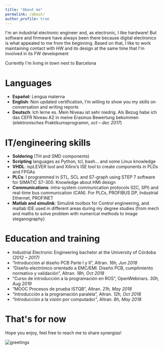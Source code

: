 ```yaml
---
title: "About me"
permalink: /about/
author_profile: true
---
```



I'm an industrial electronic engineer and, as electronic, I like hardware! But software and firmware have always been there because digital electronics is what appealed to me from the beginning. Based on that, I like to work maintaining contact with HW and its design at the same time that I'm involved in its FW development

Currently I'm living in town next to Barcelona

# Languages
- **Español**:	Lengua materna
- **English**:	Non updated certification, I’m willing to show you my skills on conversation and writing reports
- **Deutsch**:	Ich lerne es. Mein Niveau ist sehr niedrig. Als Bezug habe ich das CEFR Niveau A2 in meine Erasmus Bewertung bekommen (elektronisches Praktikumsprogramm, _oct – dec 2017_)

# IT/engineering skills
- **Soldering** (TH and SMD components)
- **Scripting** languages as Python, tcl, bash… and some Linux knowledge
- **VHDL**: ispLEVER tool and Xilinx’s ISE tool to create components in PLDs and FPGAs
- **PLCs**: I programmed in STL, SCL and S7-graph using STEP 7 software for SIMATIC S7-300. Knowledge about HMI design
- **Communications**: intra-system communication protocols (I2C, SPI) and real-time bus communication (CAN). For PLCs, PROFIBUS DP, Industrial Ethernet, PROFINET 
- **Matlab and simulink**: Simulink toolbox for Control engineering, and matlab IDE used in different areas during my degree studies (from mech and maths to solve problem with numerical methods to image steganography)

# Education and training 
-	Industrial Electronic Engineering bachelor at the University of Córdoba _(2012 – 2017)_
-	“Introducción al diseño PCB Parte I y II”, Altran. _16h, Jun 2018_
-	“Diseño electrónico orientado a EMC/EMI. Diseño PCB, cumplimiento normativo y validación”, Altran. _18h, Oct 2018_
-	“Curso de introducción a la programación en ROS”, OpenWebinars. _30h, Aug 2019_
-	“MOOC Procesos de prueba ISTQB”, Altran. _21h, May 2018_
-	“Introducción a la programación paralela”, Altran. _12h, Oct 2018_
-	“Introducción a la visión por computador”, Altran. _8h, May 2018_

# That's for now
Hope you enjoy, feel free to reach me to share synergias!

![greetings](assets/images/regards_FLL.jpg)


